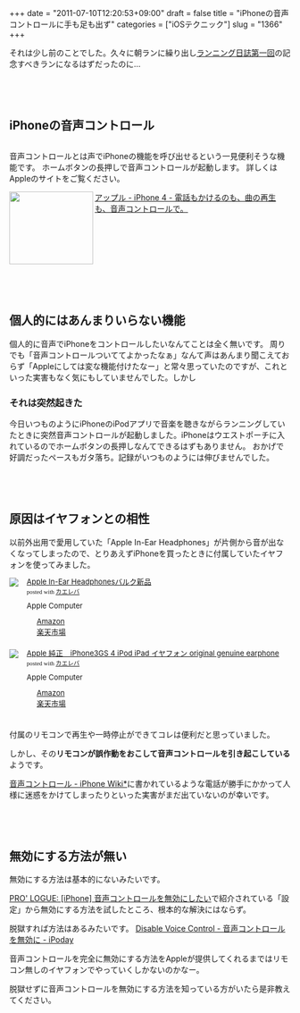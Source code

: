+++
date = "2011-07-10T12:20:53+09:00"
draft = false
title = "iPhoneの音声コントロールに手も足も出ず"
categories = ["iOSテクニック"]
slug = "1366"
+++

それは少し前のことでした。久々に朝ランに繰り出し<a href="http://knk-n.com/2011/07/10/running-20110710/" target="_blank">ランニング日誌第一回</a>の記念すべきランになるはずだったのに...
<!--more-->

<p style="margin-top: 6em;">

<h2>iPhoneの音声コントロール</h2>
<img src="https://knk-n.com/images/2011/07/voice-control.png" alt=""  class="aligncenter size-medium wp-image-1269"/>

音声コントロールとは声でiPhoneの機能を呼び出せるという一見便利そうな機能です。
ホームボタンの長押しで音声コントロールが起動します。
詳しくはAppleのサイトをご覧ください。

<a rel="nofollow" target="_blank" href="http://www.apple.com/jp/iphone/features/voice-control.html"><img class="alignleft" align="left" border="0" src="http://capture.heartrails.com/150x130/shadow?http://www.apple.com/jp/iphone/features/voice-control.html" alt="" width="150" height="130"/></a><a rel="nofollow" target="_blank" href="http://www.apple.com/jp/iphone/features/voice-control.html">アップル - iPhone 4 - 電話もかけるのも、曲の再生も、音声コントロールで。</a><a rel="nofollow" target="_blank" href="http://b.hatena.ne.jp/entry/http://www.apple.com/jp/iphone/features/voice-control.html"><img border="0" src="http://b.hatena.ne.jp/entry/image/http://www.apple.com/jp/iphone/features/voice-control.html" alt=""/></a><br>
<span style="color:#808080;font-size:80%;"></span><br>
<strong></strong><br style="clear:both;"/>

<p style="margin-top: 6em;">

<h2>個人的にはあんまりいらない機能</h2>
個人的に音声でiPhoneをコントロールしたいなんてことは全く無いです。
周りでも「音声コントロールついててよかったなぁ」なんて声はあんまり聞こえておらず「Appleにしては変な機能付けたなー」と常々思っていたのですが、これといった実害もなく気にもしていませんでした。しかし

<h3>それは突然起きた</h3>
今日いつものようにiPhoneのiPodアプリで音楽を聴きながらランニングしていたときに突然音声コントロールが起動しました。iPhoneはウエストポーチに入れているのでホームボタンの長押しなんてできるはずもありません。
おかげで好調だったペースもガタ落ち。記録がいつものようには伸びませんでした。

<p style="margin-top: 6em;">

<h2>原因はイヤフォンとの相性</h2>
以前外出用で愛用していた「Apple In-Ear Headphones」が片側から音が出なくなってしまったので、とりあえずiPhoneを買ったときに付属していたイヤフォンを使ってみました。
<p style="margin-top: 1em;">
<div class="kaerebalink-box" style="text-align:left;padding-bottom:20px;font-size:small;/zoom: 1;overflow: hidden;"><div class="kaerebalink-image" style="float:left;margin:0 15px 10px 0;"><a href="http://www.amazon.co.jp/exec/obidos/ASIN/B0050OLEP6/knkn-22/ref=nosim/" rel="nofollow" target="_blank"><img src="http://ecx.images-amazon.com/images/I/21VWjWFw7PL._SL160_.jpg" style="border: none;" /></a></div><div class="kaerebalink-info" style="line-height:120%;/zoom: 1;overflow: hidden;"><div class="kaerebalink-name" style="margin-bottom:10px;line-height:120%"><a href="http://www.amazon.co.jp/exec/obidos/ASIN/B0050OLEP6/knkn-22/ref=nosim/" rel="nofollow" target="_blank">Apple In-Ear Headphonesバルク新品</a><div class="kaerebalink-powered-date" style="font-size:8pt;margin-top:5px;font-family:verdana;line-height:120%">posted with <a href="http://kaereba.com" target="_blank">カエレバ</a></div></div><div class="kaerebalink-detail" style="margin-bottom:5px;"> Apple Computer     </div><div class="kaerebalink-link1" style="margin-top:10px;"><div class="shoplinkamazon" style="margin-right:5px;background: url('http://img.yomereba.com/kl.gif') 0 0 no-repeat;padding: 2px 0 2px 18px;white-space: nowrap;"><a href="http://www.amazon.co.jp/exec/obidos/external-search/?mode=blended&keyword=Apple%20In-Ear%20Headphones%E3%83%90%E3%83%AB%E3%82%AF%E6%96%B0%E5%93%81&tag=knkn-22" rel="nofollow" target="_blank" title="アマゾン" >Amazon</a></div><div class="shoplinkrakuten" style="margin-right:5px;background: url('http://img.yomereba.com/kl.gif') 0 -50px no-repeat;padding: 2px 0 2px 18px;white-space: nowrap;"><a href="http://pt.afl.rakuten.co.jp/c/0dde77ec.b168ef29/?url=http%3A%2F%2Fsearch.rakuten.co.jp%2Fsearch%2Fmall%2FApple%2520In-Ear%2520Headphones%25E3%2583%2590%25E3%2583%25AB%25E3%2582%25AF%25E6%2596%25B0%25E5%2593%2581%2F-%2Ff.1-p.1-s.1-sf.0-st.A-v.2%3Fx%3D0" rel="nofollow" target="_blank" title="楽天市場" >楽天市場</a></div></div></div></div>

<div class="kaerebalink-box" style="text-align:left;padding-bottom:20px;font-size:small;/zoom: 1;overflow: hidden;"><div class="kaerebalink-image" style="float:left;margin:0 15px 10px 0;"><a href="http://www.amazon.co.jp/exec/obidos/ASIN/B004W4MW2Y/knkn-22/ref=nosim/" rel="nofollow" target="_blank"><img src="http://ecx.images-amazon.com/images/I/21ypygQBlOL._SL160_.jpg" style="border: none;" /></a></div><div class="kaerebalink-info" style="line-height:120%;/zoom: 1;overflow: hidden;"><div class="kaerebalink-name" style="margin-bottom:10px;line-height:120%"><a href="http://www.amazon.co.jp/exec/obidos/ASIN/B004W4MW2Y/knkn-22/ref=nosim/" rel="nofollow" target="_blank">Apple 純正　iPhone3GS 4 iPod iPad イヤフォン original genuine earphone</a><div class="kaerebalink-powered-date" style="font-size:8pt;margin-top:5px;font-family:verdana;line-height:120%">posted with <a href="http://kaereba.com" target="_blank">カエレバ</a></div></div><div class="kaerebalink-detail" style="margin-bottom:5px;"> Apple Computer     </div><div class="kaerebalink-link1" style="margin-top:10px;"><div class="shoplinkamazon" style="margin-right:5px;background: url('http://img.yomereba.com/kl.gif') 0 0 no-repeat;padding: 2px 0 2px 18px;white-space: nowrap;"><a href="http://www.amazon.co.jp/exec/obidos/external-search/?mode=blended&keyword=iPhone3GS&tag=knkn-22" rel="nofollow" target="_blank" title="アマゾン" >Amazon</a></div><div class="shoplinkrakuten" style="margin-right:5px;background: url('http://img.yomereba.com/kl.gif') 0 -50px no-repeat;padding: 2px 0 2px 18px;white-space: nowrap;"><a href="http://pt.afl.rakuten.co.jp/c/0dde77ec.b168ef29/?url=http%3A%2F%2Fsearch.rakuten.co.jp%2Fsearch%2Fmall%2FiPhone3GS%2F-%2Ff.1-p.1-s.1-sf.0-st.A-v.2%3Fx%3D0" rel="nofollow" target="_blank" title="楽天市場" >楽天市場</a></div></div></div></div>

付属のリモコンで再生や一時停止ができてコレは便利だと思っていました。

しかし、その<strong>リモコンが誤作動をおこして音声コントロールを引き起こしている</strong>ようです。

<a rel="nofollow" target="_blank" href="http://wikiwiki.jp/ipn/?%B2%BB%C0%BC%A5%B3%A5%F3%A5%C8%A5%ED%A1%BC%A5%EB">音声コントロール - iPhone Wiki*</a><a rel="nofollow" target="_blank" href="http://b.hatena.ne.jp/entry/http://wikiwiki.jp/ipn/?%B2%BB%C0%BC%A5%B3%A5%F3%A5%C8%A5%ED%A1%BC%A5%EB"><img border="0" src="http://b.hatena.ne.jp/entry/image/http://wikiwiki.jp/ipn/?%B2%BB%C0%BC%A5%B3%A5%F3%A5%C8%A5%ED%A1%BC%A5%EB" alt=""/></a>に書かれているような電話が勝手にかかって人様に迷惑をかけてしまったりといった実害がまだ出ていないのが幸いです。

<p style="margin-top: 6em;">

<h2>無効にする方法が無い</h2>
無効にする方法は基本的にないみたいです。

<a rel="nofollow" target="_blank" href="http://www.proteus.jp/MT/archives/2009/1202_0839_5197.php">PRO' LOGUE: [iPhone] 音声コントロールを無効にしたい</a><a rel="nofollow" target="_blank" href="http://b.hatena.ne.jp/entry/http://www.proteus.jp/MT/archives/2009/1202_0839_5197.php"><img border="0" src="http://b.hatena.ne.jp/entry/image/http://www.proteus.jp/MT/archives/2009/1202_0839_5197.php" alt=""/></a>で紹介されている「設定」から無効にする方法を試したところ、根本的な解決にはならず。

脱獄すれば方法はあるみたいです。
<a rel="nofollow" target="_blank" href="http://www.ipoday.net/ipodtouch_applications/DisableVoiceControl.html">Disable Voice Control - 音声コントロールを無効に - iPoday</a><a rel="nofollow" target="_blank" href="http://b.hatena.ne.jp/entry/http://www.ipoday.net/ipodtouch_applications/DisableVoiceControl.html"><img border="0" src="http://b.hatena.ne.jp/entry/image/http://www.ipoday.net/ipodtouch_applications/DisableVoiceControl.html" alt=""/></a>

音声コントロールを完全に無効にする方法をAppleが提供してくれるまではリモコン無しのイヤフォンでやっていくしかないのかなー。

脱獄せずに音声コントロールを無効にする方法を知っている方がいたら是非教えてください。
